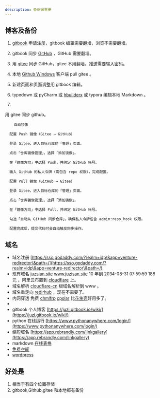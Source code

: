 ```yaml
---
description: 备份很重要
---
```


## 博客及备份

1. [gitbook](https://www.gitbook.com/) 申请注册，gitbook 编辑需要翻墙，浏览不需要翻墙。

2. gitbook 同步 [GitHub](https://github.com/) ，GitHub 需要翻墙。

3. 用 [gitee](https://gitee.com/) 同步 GitHub，gitee 不用翻墙，推送需要输入密码。

4. 本地 [Github Windows](https://github.com/apps/desktop) 客户端 pull gitee 。

5. 新建页面和页面调整用 gitbook 编辑。

6. typedown 或 pyCharm 或 [hbuilderx](https://www.dcloud.io/hbuilderx.html) 或 typora 编辑本地 Markdown 。

7. 

用 gitee 同步 github。



```
    自动镜像

  配置 Push 镜像（Gitee → GitHub）

  登录 Gitee，进入目标仓库的「管理」页面。

  点击「仓库镜像管理」，选择「添加镜像」。

  在「镜像方向」中选择 Push，并绑定 GitHub 帐号。

  输入 GitHub 的私人令牌（需包含 repo 权限），完成配置。

  配置 Pull 镜像（GitHub → Gitee）

  登录 Gitee，进入目标仓库的「管理」页面。

  点击「仓库镜像管理」，选择「添加镜像」。

  在「镜像方向」中选择 Pull，并绑定 GitHub 帐号。

  勾选「自动从 GitHub 同步仓库」，确保私人令牌包含 admin:repo_hook 权限。

  配置完成后，提交代码时会自动触发同步操作。
```





## 域名

* 域名注册 [https://sso.godaddy.com/?realm=idp\&app=venture-redirector\&path=/](https://sso.godaddy.com/?realm=idp\&app=venture-redirector\&path=/)
* 现有域名 [juzsian.site](https://www.juzsian.site)  www.juzisan.site 10 年到 2034-08-31 07:59:59 188 元 ，阿里云布置到 [cloudflare](https://dash.cloudflare.com) 上。
* 域名解析 [cloudflare-cn](https://www.cloudflare-cn.com/) 根域名解析到 www 。
* 域名重定向 [redirhub](https://www.redirhub.com/) ，现在不需要了。
* 内网穿透 免费 [chmlfrp](https://panel.chmlfrp.cn/sign) [cpolar](https://www.cpolar.com/) 比[花生壳](https://hsk.oray.com/)好用多了。
* 
* gitbook 个人博客 [https://juzi.gitbook.io/wiki/](https://juzi.gitbook.io/wiki/) 
* python 在线运行 [https://www.pythonanywhere.com/login/](https://www.pythonanywhere.com/login/)
* 缩短域名 [https://app.rebrandly.com/linkgallery](https://app.rebrandly.com/linkgallery)
* markdown [在线表格](https://www.tablesgenerator.com/)
* [免费空间](https://run.claw.cloud/)
* [wordpress](https://yhcgucow.ap-northeast-1.clawcloudrun.com/)
  
  

## 好处是

1. 相当于有四个位置存储
2. gitbook,Github,gitee 和本地都有备份
